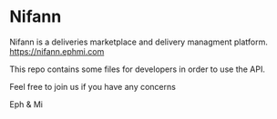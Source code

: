 # Nifann

Nifann is a deliveries marketplace and delivery managment platform. 
https://nifann.ephmi.com

This repo contains some files for developers in order to use the API. 


Feel free to join us if you have any concerns

   Eph & Mi

